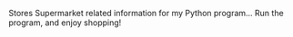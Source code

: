 Stores Supermarket related information for my Python program...
Run the program, and enjoy shopping!
